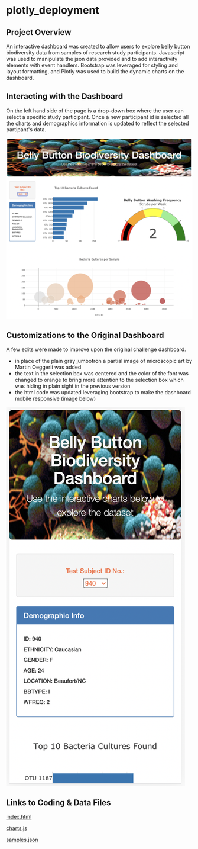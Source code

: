 # plotly_deployment

## Project Overview
An interactive dashboard was created to allow users to explore belly button biodiversity data from samples of research study participants.  Javascript was used to manipulate the json data provided and to add interactivity elements with event handlers.  Bootstrap was leveraged for styling and layout formatting, and Plotly was used to build the dynamic charts on the dashboard.


## Interacting with the Dashboard
On the left hand side of the page is a drop-down box where the user can select a specific study participant.  Once a new participant id is selected all the charts and demographics information is updated to reflect the selected partipant's data.

![image_name](https://github.com/Christopheremorgan/plotly_deployment/blob/main/BellyButtonDashboard.png)


## Customizations to the Original Dashboard
A few edits were made to improve upon the original challenge dashboard.
- in place of the plain gray jumbotron a partial image of microscopic art by Martin Oeggerli was added
- the text in the selection box was centered and the color of the font was changed to orange to bring more attention to the selection box which was hiding in plain sight in the previous version
- the html code was updated leveraging bootstrap to make the dashboard mobile responsive (image below)

![image_name](https://github.com/Christopheremorgan/plotly_deployment/blob/main/mobileResponsiveView.png)

## Links to Coding & Data Files

[index.html](https://github.com/Christopheremorgan/plotly_deployment/blob/main/index.html) 

[charts.js](https://github.com/Christopheremorgan/plotly_deployment/blob/main/charts.js) 

[samples.json](https://github.com/Christopheremorgan/plotly_deployment/blob/main/samples.json) 

